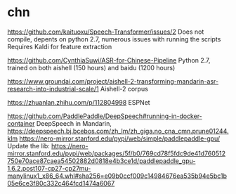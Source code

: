 # chn

https://github.com/kaituoxu/Speech-Transformer/issues/2
Does not compile, depents on python 2.7, numerous issues with running the scripts 
Requires Kaldi for feature extraction 

https://github.com/CynthiaSuwi/ASR-for-Chinese-Pipeline
Python 2.7, trained on both aishell (150 hours) and baidu (1200 hours) 

https://www.groundai.com/project/aishell-2-transforming-mandarin-asr-research-into-industrial-scale/1
Aishell-2 corpus 

https://zhuanlan.zhihu.com/p/112804998
ESPNet 

https://github.com/PaddlePaddle/DeepSpeech#running-in-docker-container
DeepSpeech in Mandarin, 
https://deepspeech.bj.bcebos.com/zh_lm/zh_giga.no_cna_cmn.prune01244.klm
https://nero-mirror.stanford.edu/pypi/web/simple/paddlepaddle-gpu/
Update the lib:
https://nero-mirror.stanford.edu/pypi/web/packages/5f/b0/769cd78f5fdc9de41d760512750e70ace87caea54502882d0818e4b3ce1d/paddlepaddle_gpu-1.6.2.post107-cp27-cp27mu-manylinux1_x86_64.whl#sha256=e09b0ccf009c14984676ea535b94e5bc1b05e6ce3f80c332c464fcd1474a6067


